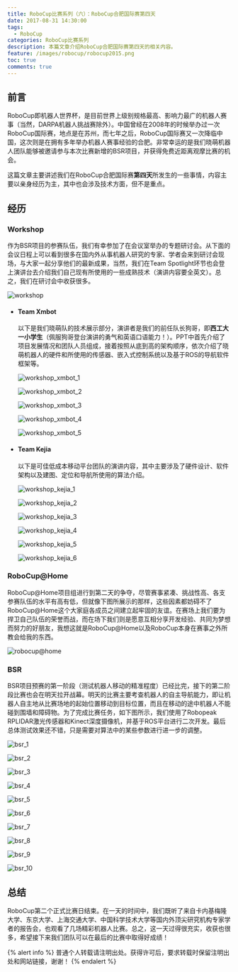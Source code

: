 ```yaml
---
title: RoboCup比赛系列（六）：RoboCup合肥国际赛第四天
date: 2017-08-31 14:30:00
tags:
  - RoboCup
categories: RoboCup比赛系列
description: 本篇文章介绍RoboCup合肥国际赛第四天的相关内容。
feature: /images/robocup/robocup2015.png
toc: true
comments: true
---
```


## 前言

RoboCup即机器人世界杯，是目前世界上级别规格最高、影响力最广的机器人赛事（当然，DARPA机器人挑战赛除外）。中国曾经在2008年的时候举办过一次RoboCup国际赛，地点是在苏州，而七年之后，RoboCup国际赛又一次降临中国，这次则是在拥有多年举办机器人赛事经验的合肥。非常幸运的是我们晓萌机器人团队能够被邀请参与本次比赛新增的BSR项目，并获得免费近距离观摩比赛的机会。

这篇文章主要讲述我们在RoboCup合肥国际赛**第四天**所发生的一些事情，内容主要以亲身经历为主，其中也会涉及技术方面，但不是重点。

<!--more-->

## 经历

### Workshop

作为BSR项目的参赛队伍，我们有幸参加了在会议室举办的专题研讨会。从下面的会议日程上可以看到很多在国内外从事机器人研究的专家、学者会来到研讨会现场，与大家一起分享他们的最新成果，当然，我们在Team Spotlight环节也会登上演讲台去介绍我们自己现有所使用的一些成熟技术（演讲内容要全英文）。总之，我们在研讨会中收获很多。

![workshop](http://myyerrol.io/images/hefei/day_4/workshop/workshop.jpg)

- #### Team Xmbot

  以下是我们晓萌队的技术展示部分，演讲者是我们的前任队长狗哥，即**西工大一小学生**（佩服狗哥登台演讲的勇气和英语口语能力！）。PPT中首先介绍了项目发展情况和团队人员组成，接着按照从底到高的架构顺序，依次介绍了晓萌机器人的硬件和所使用的传感器、嵌入式控制系统以及基于ROS的导航软件框架等。

  ![workshop_xmbot_1](http://myyerrol.io/images/hefei/day_4/workshop/workshop_xmbot_1.jpg)

  ![workshop_xmbot_2](http://myyerrol.io/images/hefei/day_4/workshop/workshop_xmbot_2.jpg)

  ![workshop_xmbot_3](http://myyerrol.io/images/hefei/day_4/workshop/workshop_xmbot_3.jpg)

  ![workshop_xmbot_4](http://myyerrol.io/images/hefei/day_4/workshop/workshop_xmbot_4.jpg)

  ![workshop_xmbot_5](http://myyerrol.io/images/hefei/day_4/workshop/workshop_xmbot_5.jpg)

- #### Team Kejia

  以下是可佳低成本移动平台团队的演讲内容，其中主要涉及了硬件设计、软件架构以及建图、定位和导航所使用的算法介绍。

  ![workshop_kejia_1](http://myyerrol.io/images/hefei/day_4/workshop/workshop_kejia_1.jpg)

  ![workshop_kejia_2](http://myyerrol.io/images/hefei/day_4/workshop/workshop_kejia_2.jpg)

  ![workshop_kejia_3](http://myyerrol.io/images/hefei/day_4/workshop/workshop_kejia_3.jpg)

  ![workshop_kejia_4](http://myyerrol.io/images/hefei/day_4/workshop/workshop_kejia_4.jpg)

  ![workshop_kejia_5](http://myyerrol.io/images/hefei/day_4/workshop/workshop_kejia_5.jpg)

  ![workshop_kejia_6](http://myyerrol.io/images/hefei/day_4/workshop/workshop_kejia_6.jpg)

### RoboCup@Home

RoboCup@Home项目组进行到第二天的争夺，尽管赛事紧凑、挑战性高、各支参赛队伍的水平有高有低，但就像下图所展示的那样，这些因素都妨碍不了RoboCup@Home这个大家庭各成员之间建立起牢固的友谊。在赛场上我们要为捍卫自己队伍的荣誉而战，而在场下我们则是愿意互相分享开发经验、共同为梦想而努力的好朋友，我想这就是RoboCup@Home以及RoboCup本身在赛事之外所教会给我的东西。

![robocup@home](http://myyerrol.io/images/hefei/day_4/robocup@home/robocup@home.jpg)

### BSR

BSR项目预赛的第一阶段（测试机器人移动的精准程度）已经比完，接下的第二阶段比赛也会在明天拉开战幕。明天的比赛主要考查机器人的自主导航能力，即让机器人自主地从比赛场地的起始位置移动到目标位置，而且在移动的途中机器人不能碰到围墙和障碍物。为了完成比赛任务，如下图所示，我们使用了Robopeak RPLIDAR激光传感器和Kinect深度摄像机，并基于ROS平台进行二次开发。最后总体测试效果还不错，只是需要对算法中的某些参数进行进一步的调整。

![bsr_1](http://myyerrol.io/images/hefei/day_4/bsr/bsr_1.jpg)

![bsr_2](http://myyerrol.io/images/hefei/day_4/bsr/bsr_2.jpg)

![bsr_3](http://myyerrol.io/images/hefei/day_4/bsr/bsr_3.jpg)

![bsr_4](http://myyerrol.io/images/hefei/day_4/bsr/bsr_4.jpg)

![bsr_5](http://myyerrol.io/images/hefei/day_4/bsr/bsr_5.jpg)

![bsr_6](http://myyerrol.io/images/hefei/day_4/bsr/bsr_6.jpg)

![bsr_7](http://myyerrol.io/images/hefei/day_4/bsr/bsr_7.jpg)

![bsr_8](http://myyerrol.io/images/hefei/day_4/bsr/bsr_8.jpg)

![bsr_9](http://myyerrol.io/images/hefei/day_4/bsr/bsr_9.jpg)

![bsr_10](http://myyerrol.io/images/hefei/day_4/bsr/bsr_10.jpg)

## 总结

RoboCup第二个正式比赛日结束。在一天的时间中，我们既听了来自卡内基梅隆大学、东京大学、上海交通大学、中国科学技术大学等国内外顶尖研究机构专家学者的报告会，也观看了几场精彩机器人比赛。总之，这一天过得很充实，收获也很多，希望接下来我们团队可以在最后的比赛中取得好成绩！

{% alert info %}
普通个人转载请注明出处。获得许可后，要求转载时保留注明出处和网站链接，谢谢！
{% endalert %}

